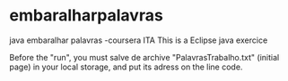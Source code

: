# embaralharpalavras
java embaralhar palavras -coursera ITA
This is a Eclipse java exercice

Before the "run", you must salve de archive "PalavrasTrabalho.txt" (initial page) in your local storage, and put its adress on the line code.
